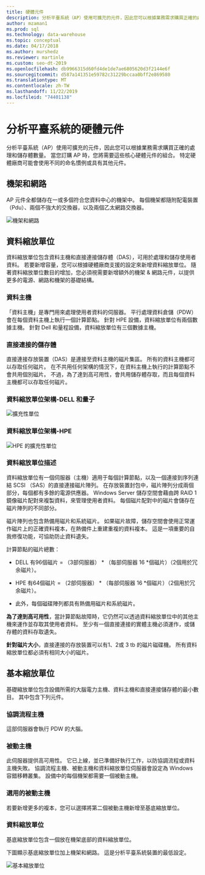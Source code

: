 ```yaml
---
title: 硬體元件
description: 分析平臺系統（AP）使用可擴充的元件，因此您可以根據業務需求購買正確的處理和儲存體數量。 當您訂購 AP 時，您將需要這些核心硬體元件的組合。
author: mzaman1
ms.prod: sql
ms.technology: data-warehouse
ms.topic: conceptual
ms.date: 04/17/2018
ms.author: murshedz
ms.reviewer: martinle
ms.custom: seo-dt-2019
ms.openlocfilehash: db9966315d60fd4de1de7ae6805620d3f2144e6f
ms.sourcegitcommit: d587a141351e59782c31229bccaa0bff2e869580
ms.translationtype: MT
ms.contentlocale: zh-TW
ms.lasthandoff: 11/22/2019
ms.locfileid: "74401138"
---
```

# <a name="hardware-components-for-analytics-platform-system"></a>分析平臺系統的硬體元件

分析平臺系統（AP）使用可擴充的元件，因此您可以根據業務需求購買正確的處理和儲存體數量。 當您訂購 AP 時，您將需要這些核心硬體元件的組合。 特定硬體廠商可能會使用不同的命名慣例或具有其他元件。  
 
  
## <a name="rackandnetwork"></a>機架和網路 
 
AP 元件全都儲存在一或多個符合您資料中心的機架中。 每個機架都隨附配電裝置（Pdu）、兩個不強大的交換器，以及兩個乙太網路交換器。  
  
![機架和網路](media/rack-and-network.png "AP 機架和網路")  
  
## <a name="datascaleunit"></a>資料縮放單位
 
資料縮放單位包含資料主機和直接連接儲存體（DAS），可用於處理和儲存使用者資料。 若要新增容量，您可以根據硬體廠商支援的設定來新增資料縮放單位。 隨著資料縮放單位數目的增加，您必須視需要新增額外的機架 & 網路元件，以提供更多的電源、網路和機架的基礎結構。  
  
### <a name="data-host"></a>資料主機  

「資料主機」是專門用來處理使用者資料的伺服器。 平行處理資料倉儲（PDW）會在每個資料主機上執行一個計算節點。 針對 HPE 設備，資料縮放單位有兩個數據主機。 針對 Dell 和量程設備，資料縮放單位有三個數據主機。  
  
### <a name="direct-attached-storage"></a>直接連接的儲存體
 
直接連接存放裝置（DAS）是連接至資料主機的磁片集區。 所有的資料主機都可以存取任何磁片。 在不共用任何架構的情況下，在資料主機上執行的計算節點不會共用個別磁片。 不過，為了達到高可用性，會共用儲存體存取，而且每個資料主機都可以存取任何磁片。  
  
### <a name="data-scale-unit-architecture---dell-and-quanta"></a>資料縮放單位架構-DELL 和量子
  
![擴充性單位](media/scalability-unit-dell.png "Dell 擴充性單位")  
  
### <a name="data-scale-unit-architecture---hpe"></a>資料縮放單位架構-HPE 
 
![HPE 的擴充性單位](media/scalability-unit-hpe.png "HPE 的擴充性單位")  
  
### <a name="data-scale-unit-description"></a>資料縮放單位描述

資料縮放單位有一個伺服器（主機）適用于每個計算節點，以及一個連接到序列連結 SCSI （SAS）的直接連接磁片陣列。 在存放裝置封包中，磁片陣列分成兩個部分，每個都有多餘的電源供應器。 Windows Server 儲存空間會藉由跨 RAID 1 鏡像磁片配對來複製資料，來管理使用者資料。 每個磁片配對中的磁片會儲存在磁片陣列的不同部分。  
  
磁片陣列也包含熱備用磁片和系統磁片。 如果磁片故障，儲存空間會使用正常運作磁片上的正確資料複本，在熱備件上重建重複的資料複本。 這是一項重要的自我修復功能，可協助防止資料遺失。  
  
計算節點的磁片總數：  
  
-   DELL 有96個磁片 = （3部伺服器） * （每部伺服器 16 \*個磁片）（2個用於冗余磁片）。  
  
-   HPE 有64個磁片 = （2部伺服器） * （每部伺服器 16 \*個磁片）（2個用於冗余磁片）。  
  
-   此外，每個磁碟陣列都具有熱備用磁片和系統磁片。  
  
**為了達到高可用性**，當計算節點故障時，它仍然可以透過資料縮放單位中的其他主機來運作並存取其使用者資料。 至少有一個直接連接的實體主機必須運作，或儲存體的資料存取遺失。  
  
**針對磁片大小**，直接連接的存放裝置可以有1、2或 3 tb 的磁片磁碟機。 所有資料縮放單位都必須有相同大小的磁片。  
  
## <a name="basescaleunit"></a>基本縮放單位 
 
基礎縮放單位包含設備所需的大腦電力主機、資料主機和直接連接儲存體的最小數目。 其中包含下列元件。 
  
### <a name="orchestration-host"></a>協調流程主機  
這部伺服器會執行 PDW 的大腦。
  
### <a name="passive-host"></a>被動主機  
此伺服器提供高可用性。 它已上線，並已準備好執行工作，以防協調流程或資料主機失敗。 協調流程主機、被動主機和資料縮放單位伺服器會設定為 Windows 容錯移轉叢集。 設備中的每個機架都需要一個被動主機。  
  
### <a name="optional-passive-host"></a>選用的被動主機  
若要新增更多的複本，您可以選擇將第二個被動主機新增至基底縮放單位。  
  
### <a name="data-scale-unit"></a>資料縮放單位  
基底縮放單位包含一個放在機架底部的資料縮放單位。  
  
下圖顯示基底縮放單位加上機架和網路。 這是分析平臺系統裝置的最低設定。  
  
![基本縮放單位](media/base-scale-unit.png "基本縮放單位")  
 
